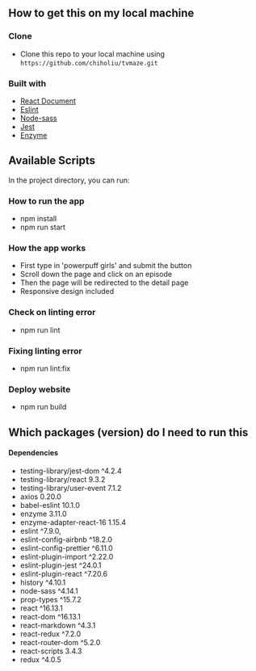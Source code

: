 ## How to get this on my local machine

### Clone
- Clone this repo to your local machine using `https://github.com/chiholiu/tvmaze.git`

### Built with

- [React Document](https://reactjs.org/docs/getting-started.html) 
- [Eslint](https://eslint.org/) 
- [Node-sass](https://github.com/sass/node-sass) 
- [Jest](https://jestjs.io/)
- [Enzyme](https://enzymejs.github.io/enzyme/)

## Available Scripts

In the project directory, you can run:

### How to run the app
* npm install 
* npm run start

### How the app works
* First type in 'powerpuff girls' and submit the button
* Scroll down the page and click on an episode
* Then the page will be redirected to the detail page
* Responsive design included 

### Check on linting error
* npm run lint

### Fixing linting error 
* npm run lint:fix 

### Deploy website
* npm run build

## Which packages (version) do I need to run this
#### Dependencies
- testing-library/jest-dom ^4.2.4
- testing-library/react 9.3.2
- testing-library/user-event 7.1.2
- axios 0.20.0
- babel-eslint 10.1.0
- enzyme 3.11.0
- enzyme-adapter-react-16 1.15.4
- eslint ^7.9.0,
- eslint-config-airbnb ^18.2.0
- eslint-config-prettier ^6.11.0
- eslint-plugin-import ^2.22.0
- eslint-plugin-jest ^24.0.1
- eslint-plugin-react ^7.20.6
- history ^4.10.1
- node-sass ^4.14.1
- prop-types ^15.7.2
- react ^16.13.1
- react-dom ^16.13.1
- react-markdown ^4.3.1
- react-redux ^7.2.0
- react-router-dom ^5.2.0
- react-scripts 3.4.3
- redux ^4.0.5
